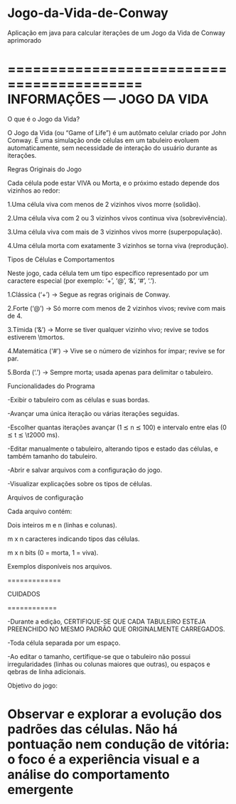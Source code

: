 # Jogo-da-Vida-de-Conway
Aplicação em java para calcular iterações de um Jogo da Vida de Conway aprimorado

==========================================
        INFORMAÇÕES — JOGO DA VIDA
==========================================

O que é o Jogo da Vida?

O Jogo da Vida (ou “Game of Life”) é um autômato celular criado por John Conway. É uma simulação onde células em um tabuleiro evoluem automaticamente, sem necessidade de interação do usuário durante as iterações.


Regras Originais do Jogo

Cada célula pode estar VIVA ou Morta, e o próximo estado depende dos vizinhos ao redor:

1.Uma célula viva com menos de 2 vizinhos vivos morre (solidão).

2.Uma célula viva com 2 ou 3 vizinhos vivos continua viva (sobrevivência).

3.Uma célula viva com mais de 3 vizinhos vivos morre (superpopulação).

4.Uma célula morta com exatamente 3 vizinhos se torna viva (reprodução).


Tipos de Células e Comportamentos

Neste jogo, cada célula tem um tipo específico representado por um caractere especial (por exemplo: ‘+’, ‘@’, ‘&’, ‘#’, ‘.’).

1.Clássica (‘+’) → Segue as regras originais de Conway.

2.Forte (‘@’) → Só morre com menos de 2 vizinhos vivos; revive com mais de 4.

3.Tímida (‘&’) → Morre se tiver qualquer vizinho vivo; revive se todos estiverem \tmortos.

4.Matemática (‘#’) → Vive se o número de vizinhos for ímpar; revive se for par.

5.Borda (‘.’) → Sempre morta; usada apenas para delimitar o tabuleiro.


Funcionalidades do Programa

-Exibir o tabuleiro com as células e suas bordas.

-Avançar uma única iteração ou várias iterações seguidas.

-Escolher quantas iterações avançar (1 ⪯ n ⪯ 100) e intervalo entre elas (0 ⪯ t ⪯ \t2000 ms).

-Editar manualmente o tabuleiro, alterando tipos e estado das células, e também tamanho do tabuleiro.

-Abrir e salvar arquivos com a configuração do jogo.

-Visualizar explicações sobre os tipos de células.



Arquivos de configuração

Cada arquivo contém:

Dois inteiros m e n (linhas e colunas).

m x n caracteres indicando tipos das células.

m x n bits (0 = morta, 1 = viva).

Exemplos disponíveis nos arquivos.

=============

CUIDADOS

============

-Durante a edição, CERTIFIQUE-SE QUE CADA TABULEIRO ESTEJA PREENCHIDO NO MESMO PADRÃO QUE ORIGINALMENTE CARREGADOS.

-Toda célula separada por um espaço.

-Ao editar o tamanho, certifique-se que o tabuleiro não possui irregularidades (linhas ou colunas maiores que outras), ou espaços e qebras de linha adicionais.


Objetivo do jogo:

Observar e explorar a evolução dos padrões das células. Não há pontuação nem condução de vitória: o foco é a experiência visual e a análise do comportamento emergente
======================================================================================================================
